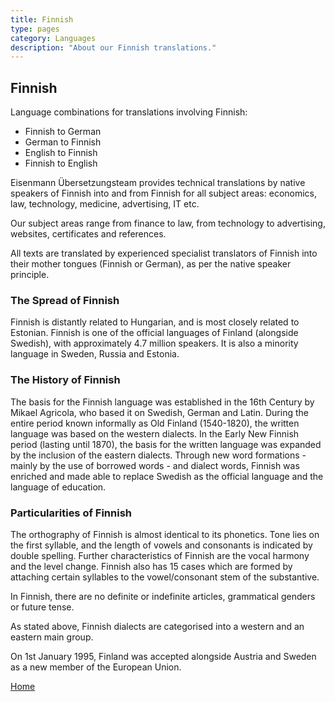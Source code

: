 ```yaml
---
title: Finnish
type: pages
category: Languages
description: "About our Finnish translations."
---
```


## Finnish

Language combinations for translations involving Finnish:
- Finnish to German
- German to Finnish
- English to Finnish
- Finnish to English

Eisenmann Übersetzungsteam provides technical translations by native speakers of Finnish into and from Finnish for all subject areas: economics, law, technology, medicine, advertising, IT etc.

Our subject areas range from finance to law, from technology to advertising, websites, certificates and references.

All texts are translated by experienced specialist translators of Finnish into their mother tongues (Finnish or German), as per the native speaker principle.

### The Spread of Finnish
Finnish is distantly related to Hungarian, and is most closely related to Estonian. Finnish is one of the official languages of Finland (alongside Swedish), with approximately 4.7 million speakers. It is also a minority language in Sweden, Russia and Estonia.

### The History of Finnish
The basis for the Finnish language was established in the 16th Century by Mikael Agricola, who based it on Swedish, German and Latin. During the entire period known informally as Old Finland (1540-1820), the written language was based on the western dialects. In the Early New Finnish period (lasting until 1870), the basis for the written language was expanded by the inclusion of the eastern dialects. Through new word formations - mainly by the use of borrowed words - and dialect words, Finnish was enriched and made able to replace Swedish as the official language and the language of education.

### Particularities of Finnish
The orthography of Finnish is almost identical to its phonetics. Tone lies on the first syllable, and the length of vowels and consonants is indicated by double spelling. Further characteristics of Finnish are the vocal harmony and the level change. Finnish also has 15 cases which are formed by attaching certain syllables to the vowel/consonant stem of the substantive.

In Finnish, there are no definite or indefinite articles, grammatical genders or future tense.

As stated above, Finnish dialects are categorised into a western and an eastern main group.

On 1st January 1995, Finland was accepted alongside Austria and Sweden as a new member of the European Union.

[Home](/about/landing)